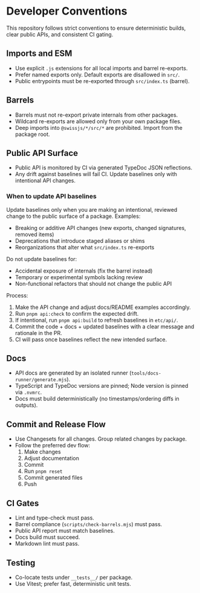 <!--
Copyright (c) 2024 Themba Mzumara
This file is part of SwissJS Framework. All rights reserved.
Licensed under the MIT License. See LICENSE in the project root for license information.
-->

# Developer Conventions

This repository follows strict conventions to ensure deterministic builds, clear public APIs, and consistent CI gating.

## Imports and ESM

- Use explicit `.js` extensions for all local imports and barrel re-exports.
- Prefer named exports only. Default exports are disallowed in `src/`.
- Public entrypoints must be re-exported through `src/index.ts` (barrel).

## Barrels

- Barrels must not re-export private internals from other packages.
- Wildcard re-exports are allowed only from your own package files.
- Deep imports into `@swissjs/*/src/*` are prohibited. Import from the package root.

## Public API Surface

- Public API is monitored by CI via generated TypeDoc JSON reflections.
- Any drift against baselines will fail CI. Update baselines only with intentional API changes.

### When to update API baselines

Update baselines only when you are making an intentional, reviewed change to the public surface of a package. Examples:

- Breaking or additive API changes (new exports, changed signatures, removed items)
- Deprecations that introduce staged aliases or shims
- Reorganizations that alter what `src/index.ts` re-exports

Do not update baselines for:

- Accidental exposure of internals (fix the barrel instead)
- Temporary or experimental symbols lacking review
- Non-functional refactors that should not change the public API

Process:

1. Make the API change and adjust docs/README examples accordingly.
2. Run `pnpm api:check` to confirm the expected drift.
3. If intentional, run `pnpm api:build` to refresh baselines in `etc/api/`.
4. Commit the code + docs + updated baselines with a clear message and rationale in the PR.
5. CI will pass once baselines reflect the new intended surface.

## Docs

- API docs are generated by an isolated runner (`tools/docs-runner/generate.mjs`).
- TypeScript and TypeDoc versions are pinned; Node version is pinned via `.nvmrc`.
- Docs must build deterministically (no timestamps/ordering diffs in outputs).

## Commit and Release Flow

- Use Changesets for all changes. Group related changes by package.
- Follow the preferred dev flow:
  1. Make changes
  2. Adjust documentation
  3. Commit
  4. Run `pnpm reset`
  5. Commit generated files
  6. Push

## CI Gates

- Lint and type-check must pass.
- Barrel compliance (`scripts/check-barrels.mjs`) must pass.
- Public API report must match baselines.
- Docs build must succeed.
- Markdown lint must pass.

## Testing

- Co-locate tests under `__tests__/` per package.
- Use Vitest; prefer fast, deterministic unit tests.
